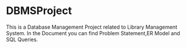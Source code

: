 # DBMSProject
This is a Database Management Project related to Library Management System.
In the Document you can find Problem Statement,ER Model and SQL Queries.

